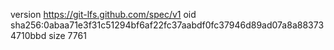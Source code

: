 version https://git-lfs.github.com/spec/v1
oid sha256:0abaa71e3f31c51294bf6af22fc37aabdf0fc37946d89ad07a8a883734710bbd
size 7761
